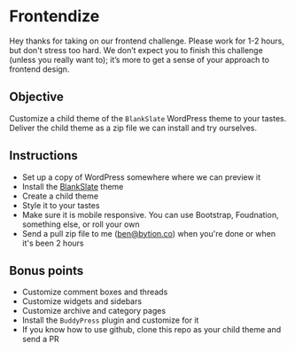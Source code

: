 # Frontendize

Hey thanks for taking on our frontend challenge. Please work for 1-2 hours, but don't stress too hard. We don’t expect you to finish this challenge (unless you really want to); it’s more to get a sense of your approach to frontend design.

## Objective

Customize a child theme of the `BlankSlate` WordPress theme to your tastes. Deliver the child theme as a zip file we can install and try ourselves.

## Instructions

* Set up a copy of WordPress somewhere where we can preview it
* Install the [BlankSlate](https://wordpress.org/themes/blankslate/) theme
* Create a child theme
* Style it to your tastes
* Make sure it is mobile responsive. You can use Bootstrap, Foudnation, something else, or roll your own
* Send a pull zip file to me (ben@bytion.co) when you're done or when it's been 2 hours

## Bonus points

* Customize comment boxes and threads
* Customize widgets and sidebars
* Customize archive and category pages
* Install the `BuddyPress` plugin and customize for it
* If you know how to use github, clone this repo as your child theme and send a PR 
